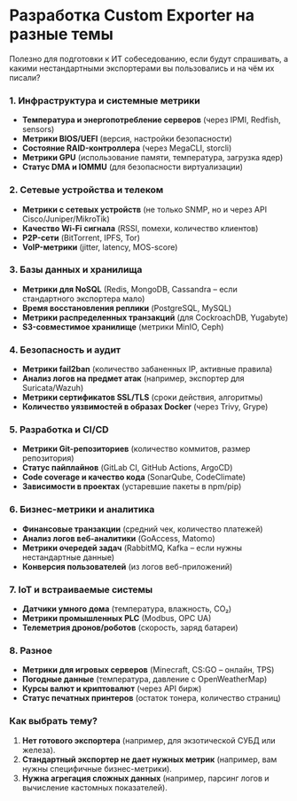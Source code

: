 # Разработка Custom Exporter на разные темы

Полезно для подготовки к ИТ собеседованию, если будут спрашивать, а какими нестандартными экспортерами вы пользовались и на чём их писали? 

### **1. Инфраструктура и системные метрики**  
- **Температура и энергопотребление серверов** (через IPMI, Redfish, sensors)  
- **Метрики BIOS/UEFI** (версия, настройки безопасности)  
- **Состояние RAID-контроллера** (через MegaCLI, storcli)  
- **Метрики GPU** (использование памяти, температура, загрузка ядер)  
- **Статус DMA и IOMMU** (для безопасности виртуализации)  

### **2. Сетевые устройства и телеком**  
- **Метрики с сетевых устройств** (не только SNMP, но и через API Cisco/Juniper/MikroTik)  
- **Качество Wi-Fi сигнала** (RSSI, помехи, количество клиентов)  
- **P2P-сети** (BitTorrent, IPFS, Tor)  
- **VoIP-метрики** (jitter, latency, MOS-score)  

### **3. Базы данных и хранилища**  
- **Метрики для NoSQL** (Redis, MongoDB, Cassandra – если стандартного экспортера мало)  
- **Время восстановления реплики** (PostgreSQL, MySQL)  
- **Метрики распределенных транзакций** (для CockroachDB, Yugabyte)  
- **S3-совместимое хранилище** (метрики MinIO, Ceph)  

### **4. Безопасность и аудит**  
- **Метрики fail2ban** (количество забаненных IP, активные правила)  
- **Анализ логов на предмет атак** (например, экспортер для Suricata/Wazuh)  
- **Метрики сертификатов SSL/TLS** (сроки действия, алгоритмы)  
- **Количество уязвимостей в образах Docker** (через Trivy, Grype)  

### **5. Разработка и CI/CD**  
- **Метрики Git-репозиториев** (количество коммитов, размер репозитория)  
- **Статус пайплайнов** (GitLab CI, GitHub Actions, ArgoCD)  
- **Code coverage и качество кода** (SonarQube, CodeClimate)  
- **Зависимости в проектах** (устаревшие пакеты в npm/pip)  

### **6. Бизнес-метрики и аналитика**  
- **Финансовые транзакции** (средний чек, количество платежей)  
- **Анализ логов веб-аналитики** (GoAccess, Matomo)  
- **Метрики очередей задач** (RabbitMQ, Kafka – если нужны нестандартные данные)  
- **Конверсия пользователей** (из логов веб-приложений)  

### **7. IoT и встраиваемые системы**  
- **Датчики умного дома** (температура, влажность, CO₂)  
- **Метрики промышленных PLC** (Modbus, OPC UA)  
- **Телеметрия дронов/роботов** (скорость, заряд батареи)  

### **8. Разное**  
- **Метрики для игровых серверов** (Minecraft, CS:GO – онлайн, TPS)  
- **Погодные данные** (температура, давление с OpenWeatherMap)  
- **Курсы валют и криптовалют** (через API бирж)  
- **Статус печатных принтеров** (остаток тонера, количество страниц)  

### **Как выбрать тему?**  
1. **Нет готового экспортера** (например, для экзотической СУБД или железа).  
2. **Стандартный экспортер не дает нужных метрик** (например, вам нужны специфичные бизнес-метрики).  
3. **Нужна агрегация сложных данных** (например, парсинг логов и вычисление кастомных показателей).  
